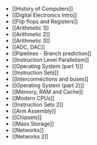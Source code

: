 - [[History of Computers]]
- [[Digital Electronics Intro]]
- [[Flip flops and Registers]]
- [[Arithmetic 1]] 
- [[Arithmetic 2]] 
- [[Arithmetic 3]] 
- [[ADC, DAC]]
- [[Pipelines - Branch prediction]]
- [[Instruction Level Parallelism]]
- [[Operating System (part 1)]]
- [[Instruction Sets]]
- [[Interconnections and buses]]
- [[Operating System (part 2)]]
- [[Memory, RAM and Cache]]
- [[Modern CPUs]]
- [[Instruction Sets 2]]
- [[Arm Assembly]]
- [[Chipsets]]
- [[Mass Storage]]
- [[Networks]]
- [[Networks 2]]